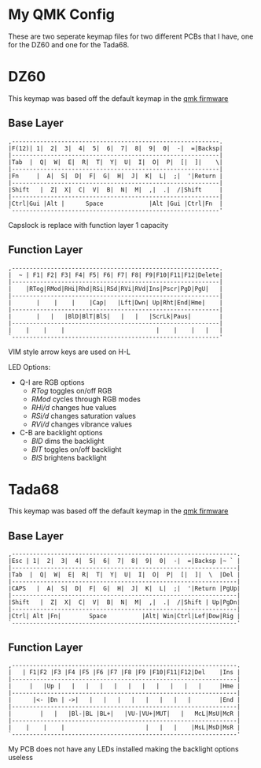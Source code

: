 # My QMK Config

These are two seperate keymap files for two different PCBs that I have, one for the DZ60 and one for the Tada68.

# DZ60
This keymap was based off the default keymap in the [qmk firmware](https://github.com/qmk/qmk_firmware)

## Base Layer
```
,-----------------------------------------------------------.
|F(12)| 1|  2|  3|  4|  5|  6|  7|  8|  9|  0|  -|  =|Backsp|
|-----------------------------------------------------------|
|Tab  |  Q|  W|  E|  R|  T|  Y|  U|  I|  O|  P|  [|  ]|    \|
|-----------------------------------------------------------|
|Fn     |  A|  S|  D|  F|  G|  H|  J|  K|  L|  ;|  '|Return |
|-----------------------------------------------------------|
|Shift   |  Z|  X|  C|  V|  B|  N|  M|  ,|  .|  /|Shift     |
|-----------------------------------------------------------|
|Ctrl|Gui |Alt |      Space             |Alt |Gui |Ctrl|Fn  |
`-----------------------------------------------------------'
```
Capslock is replace with function layer 1 capacity

## Function Layer
```
,-----------------------------------------------------------.
|  ~ | F1| F2| F3| F4| F5| F6| F7| F8| F9|F10|F11|F12|Delete|
|-----------------------------------------------------------|
|    |RTog|RMod|RHi|Rhd|RSi|RSd|RVi|RVd|Ins|Pscr|PgD|PgU|   |
|-----------------------------------------------------------|
|       |    |    |    |Cap|   |Lft|Dwn| Up|Rht|End|Hme|    |
|-----------------------------------------------------------|
|       |   |   |BlD|BlT|BlS|   |   |   |ScrLk|Paus|        |
|-----------------------------------------------------------|
|    |    |    |                          |    |    |   |   |
`-----------------------------------------------------------'
```
VIM style arrow keys are used on H-L

LED Options:
* Q-I are RGB options
    - *RTog* toggles on/off RGB
    - *RMod* cycles through RGB modes
    - *RHi/d* changes hue values
    - *RSi/d* changes saturation values
    - *RVi/d* changes vibrance values
* C-B are backlight options
    - *BlD* dims the backlight
    - *BlT* toggles on/off backlight
    - *BlS* brightens backlight

# Tada68
This keymap was based off the default keymap in the [qmk firmware](https://github.com/qmk/qmk_firmware)

## Base Layer
```
,----------------------------------------------------------------.
|Esc | 1|  2|  3|  4|  5|  6|  7|  8|  9|  0|  -|  =|Backsp |~ ` |
|----------------------------------------------------------------|
|Tab  |  Q|  W|  E|  R|  T|  Y|  U|  I|  O|  P|  [|  ]|  \  |Del |
|----------------------------------------------------------------|
|CAPS   |  A|  S|  D|  F|  G|  H|  J|  K|  L|  ;|  '|Return |PgUp|
|----------------------------------------------------------------|
|Shift   |  Z|  X|  C|  V|  B|  N|  M|  ,|  .|  /|Shift | Up|PgDn|
|----------------------------------------------------------------|
|Ctrl| Alt |Fn|        Space          |Alt| Win|Ctrl|Lef|Dow|Rig |
`----------------------------------------------------------------'
```

## Function Layer
```
,----------------------------------------------------------------.
|   | F1|F2 |F3 |F4 |F5 |F6 |F7 |F8 |F9 |F10|F11|F12|Del    |Ins |
|----------------------------------------------------------------|
|     |   |Up |   |   |   |   |   |   |   |   |   |   |     |Hme |
|----------------------------------------------------------------|
|      |<- |Dn | ->|   |   |   |   |   |   |   |   |        |End |
|----------------------------------------------------------------|
|        |   |   |Bl-|BL |BL+|   |VU-|VU+|MUT|   |   McL|MsU|McR |
|----------------------------------------------------------------|
|    |    |    |                       |   |   |    |MsL|MsD|MsR |
`----------------------------------------------------------------'
```
My PCB does not have any LEDs installed making the backlight options useless
